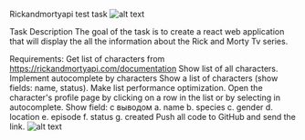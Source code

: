 Rickandmortyapi test task
![alt text](https://github.com/takotorayata/rickandmortyapi-test-task/blob/main/public/rickandmortyapi.png)

Task Description
The goal of the task is to create a react web application that will display the all the information about the Rick and Morty Tv series.

Requirements:
Get list of characters from https://rickandmortyapi.com/documentation
Show list of all characters.
Implement autocomplete by characters
Show a list of characters (show fields: name, status). Make list performance optimization.
Open the character's profile page by clicking on a row in the list or by selecting in autocomplete. Show field: с выводом a. name b. species c. gender d. location e. episode f. status g. created
Push all code to GitHub and send the link.
![alt text](https://github.com/takotorayata/rickandmortyapi-test-task/blob/main/public/rickandmortyapicard.png)
